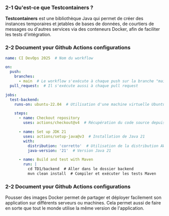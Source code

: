 ### **2-1 Qu'est-ce que Testcontainers ?**  

**Testcontainers** est une bibliothèque Java qui permet de créer des instances temporaires et jetables de bases de données, de courtiers de messages ou d'autres services via des conteneurs Docker, afin de faciliter les tests d'intégration.  

### **2-2 Document your Github Actions configurations**

```yml
name: CI DevOps 2025  # Nom du workflow

on:
  push:
    branches:
      - main  # Le workflow s'exécute à chaque push sur la branche "main"
  pull_request:  # Il s'exécute aussi à chaque pull request

jobs:
  test-backend:
    runs-on: ubuntu-22.04  # Utilisation d'une machine virtuelle Ubuntu 22.04 pour l'exécution

    steps:
      - name: Checkout repository
        uses: actions/checkout@v4  # Récupération du code source depuis GitHub

      - name: Set up JDK 21
        uses: actions/setup-java@v3  # Installation de Java 21
        with:
          distribution: 'corretto'  # Utilisation de la distribution AWS Corretto
          java-version: '21'  # Version Java 21

      - name: Build and test with Maven
        run: |
          cd TD1/backend  # Aller dans le dossier backend
          mvn clean install  # Compiler et exécuter les tests Maven
```

### **2-2 Document your Github Actions configurations**

Pousser des images Docker permet de partager et déployer facilement son application sur différents serveurs ou machines. Cela permet aussi de faire en sorte que tout le monde utilise la même version de l'application.
